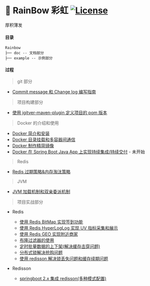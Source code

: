 # 🌈 RainBow 彩虹 [![License](http://img.shields.io/:license-apache-brightgreen.svg)](http://www.apache.org/licenses/LICENSE-2.0.html)

厚积薄发

#### 目录

```
Rainbow
├── doc -- 文档部分  
├── example -- 示例部分 
```

#### 过程

> git 部分

* [Commit message 和 Change log 编写指南](https://github.com/Yaoyukang1017/Rainbow/blob/main/doc/git/Commit%20message%20%E5%92%8C%20Change%20log%20%E7%BC%96%E5%86%99%E6%8C%87%E5%8D%97.md)

> 项目构建部分

* [使用 jgitver-maven-plugin 定义项目的 pom 版本](https://github.com/Yaoyukang1017/Rainbow/blob/main/doc/build/%E4%BD%BF%E7%94%A8%20jgitver-maven-plugin%20%E5%AE%9A%E4%B9%89%E9%A1%B9%E7%9B%AE%E7%9A%84%20pom%20%E7%89%88%E6%9C%AC.md)

> Docker 的介绍和使用

* [Docker 简介和安装](https://github.com/Yaoyukang1017/Rainbow/blob/main/doc/docker/Docker%20%E7%AE%80%E4%BB%8B%E5%92%8C%E5%AE%89%E8%A3%85.md)
* [Docker 目录挂载和多容器间通信](https://github.com/Yaoyukang1017/Rainbow/blob/main/doc/docker/Docker%20%E7%9B%AE%E5%BD%95%E6%8C%82%E8%BD%BD%E5%92%8C%E5%A4%9A%E5%AE%B9%E5%99%A8%E9%97%B4%E9%80%9A%E4%BF%A1.md)
* [Docker 制作精简镜像](https://github.com/Yaoyukang1017/Rainbow/blob/main/doc/docker/Docker%20%E5%88%B6%E4%BD%9C%E7%B2%BE%E7%AE%80%E9%95%9C%E5%83%8F.md)
* [Docker 在 Spring Boot Java App 上实现持续集成/持续交付](https://github.com/Yaoyukang1017/Rainbow/blob/main/example/springboot-cicd/README.md) - 未开始

> Redis

* [Redis 过期策略&内存淘汰策略](https://github.com/Yaoyukang1017/Rainbow/blob/main/doc/redis/Redis%20%E8%BF%87%E6%9C%9F%E7%AD%96%E7%95%A5%26%E5%86%85%E5%AD%98%E6%B7%98%E6%B1%B0%E7%AD%96%E7%95%A5.md)

> JVM

* [JVM 加载机制和双亲委派机制]()

> 项目实战部分

* Redis
    * [使用 Redis BitMap 实现签到功能](https://github.com/Yaoyukang1017/Rainbow/blob/main/example/redis-bitmap/README.md)
    * [使用 Redis HyperLogLog 实现 UV 指标采集和展示](https://github.com/Yaoyukang1017/Rainbow/blob/main/example/redis-HyperLogLog/README.md)
    * [使用 Redis GEO 实现附近商家](https://github.com/Yaoyukang1017/Rainbow/blob/main/example/redis-geo/README.md)
    * [布隆过滤器的使用](https://github.com/Yaoyukang1017/Rainbow/blob/main/example/redis-bloomFilter/README.md)
    * [定时批量数据的上下架(解决缓存击穿问题)](https://github.com/Yaoyukang1017/Rainbow/blob/main/example/redis-cache-breakdown/README.md)
    * [分布式锁解决抢购问题](https://github.com/Yaoyukang1017/Rainbow/blob/main/example/redis-distributedLock/README.md)
    * [使用 redisson 解决锁丢失问题和缓存续期问题](https://github.com/Yaoyukang1017/Rainbow/blob/main/example/redis-multi-master/README.md) 

* Redisson
  * [springboot 2.x 集成 redisson(多种模式配置)](https://github.com/Yaoyukang1017/Rainbow/blob/main/example/springboot-redisson-configuration/README.md)

